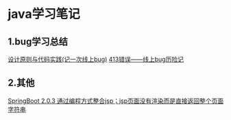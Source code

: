 # java学习笔记

## 1.bug学习总结
[设计原则与代码实践(记一次线上bug)](https://segmentfault.com/a/1190000019731055)
[413错误——线上bug历险记](https://segmentfault.com/a/1190000019962772)

## 2.其他
[SpringBoot 2.0.3 通过编程方式整合jsp；jsp页面没有渲染而是直接返回整个页面字符串](https://segmentfault.com/q/1010000015307461?utm_source=tag-newest)
